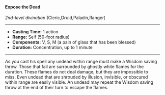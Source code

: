 #### Expose the Dead
*2nd-level divination* (Cleric,Druid,Paladin,Ranger)
___
- **Casting Time:** 1 action
- **Range:** Self (50-foot radius)
- **Components:** V, S, M (a pain of glass that has been blessed)
- **Duration:** Concentration, up to 1 minute
---
As you cast his spell any undead within range must
make a Wisdom saving throw. Those that fail are
surrounded by ghostly white flames for the
duration. These flames do not deal damage, but
they are impossible to miss. Even undead that are
shrouded by illusion, invisible, or obscured within
range are easily visible. An undead may repeat the
Wisdom saving throw at the end of their turn to
escape the flames.
